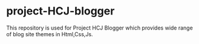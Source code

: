 # project-HCJ-blogger
This repository is used for Project HCJ Blogger which provides wide range of blog site themes in Html,Css,Js.
